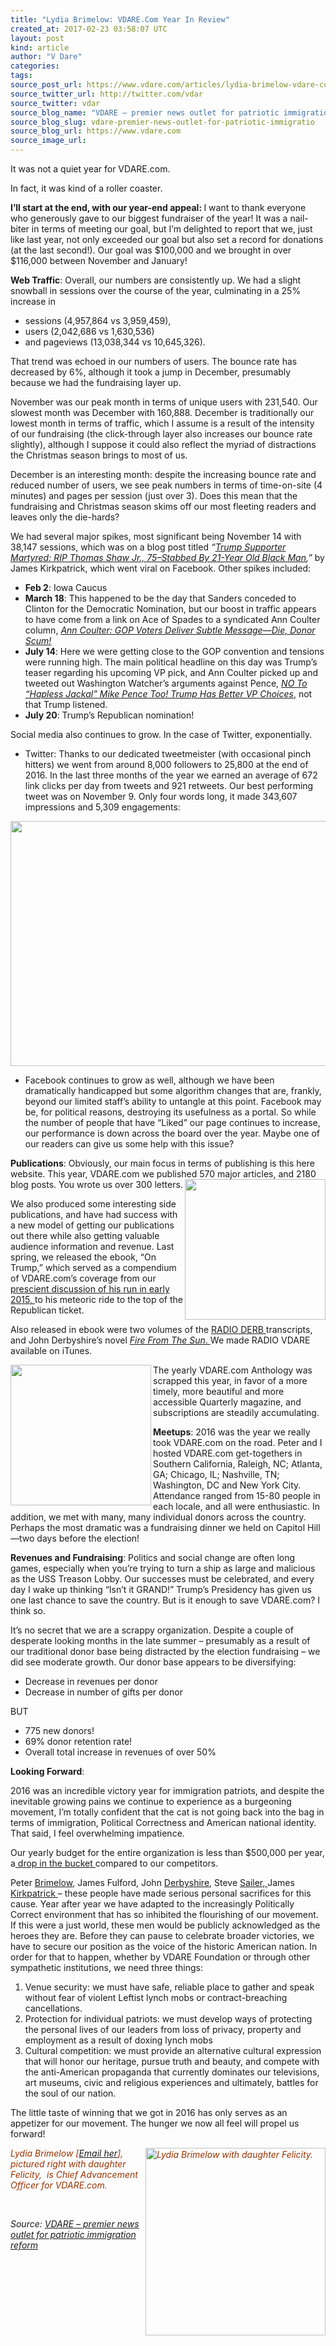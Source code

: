 ```yaml
---
title: "Lydia Brimelow: VDARE.Com Year In Review"
created_at: 2017-02-23 03:58:07 UTC
layout: post
kind: article
author: "V Dare"
categories: 
tags: 
source_post_url: https://www.vdare.com/articles/lydia-brimelow-vdare-com-year-in-review
source_twitter_url: http://twitter.com/vdar
source_twitter: vdar
source_blog_name: "VDARE – premier news outlet for patriotic immigration reform"
source_blog_slug: vdare-premier-news-outlet-for-patriotic-immigratio
source_blog_url: https://www.vdare.com
source_image_url: 
---
```

<div class="pf-content"><p>It was not a quiet year for VDARE.com.</p>
<p>In fact, it was kind of a roller coaster.</p>
<p><strong>I’ll start at the end, with our year-end appeal: </strong>I want to thank everyone who generously gave to our biggest fundraiser of the year! It was a nail-biter in terms of meeting our goal, but I’m delighted to report that we, just like last year, not only exceeded our goal but also set a record for donations (at the last second!). Our goal was $100,000 and we brought in over $116,000 between November and January!</p>
<p><strong>Web Traffic</strong>: Overall, our numbers are consistently up. We had a slight snowball in sessions over the course of the year, culminating in a 25% increase in</p>
<ul>
<li>sessions (4,957,864 vs 3,959,459),</li>
<li>users (2,042,686 vs 1,630,536)</li>
<li>and pageviews (13,038,344 vs 10,645,326).</li>
</ul>
<p>That trend was echoed in our numbers of users. The bounce rate has decreased by 6%, although it took a jump in December, presumably because we had the fundraising layer up.</p>
<p>November was our peak month in terms of unique users with 231,540. Our slowest month was December with 160,888. December is traditionally our lowest month in terms of traffic, which I assume is a result of the intensity of our fundraising (the click-through layer also increases our bounce rate slightly), although I suppose it could also reflect the myriad of distractions the Christmas season brings to most of us.</p>
<p>December is an interesting month: despite the increasing bounce rate and reduced number of users, we see peak numbers in terms of time-on-site (4 minutes) and pages per session (just over 3). Does this mean that the fundraising and Christmas season skims off our most fleeting readers and leaves only the die-hards?</p>
<p>We had several major spikes, most significant being November 14 with 38,147 sessions, which was on a blog post titled <em>“<a href="http://www.vdare.com/posts/trump-supporter-martyred-rip-thomas-shaw-jr-75-stabbed-by-21-year-old-black-man">Trump Supporter Martyred: RIP Thomas Shaw Jr., 75–Stabbed By 21-Year Old Black Man</a>,”</em> by James Kirkpatrick, which went viral on Facebook. Other spikes included:</p>
<ul>
<li><strong>Feb 2</strong>: Iowa Caucus</li>
<li><strong>March 18</strong>: This happened to be the day that Sanders conceded to Clinton for the Democratic Nomination, but our boost in traffic appears to have come from a link on Ace of Spades to a syndicated Ann Coulter column, <a href="http://www.vdare.com/articles/ann-coulter-gop-voters-deliver-subtle-message-die-donor-scum"><em>Ann Coulter: GOP Voters Deliver Subtle Message—Die, Donor Scum!</em></a></li>
<li><strong>July 14</strong>: Here we were getting close to the GOP convention and tensions were running high. The main political headline on this day was Trump’s teaser regarding his upcoming VP pick, and Ann Coulter picked up and tweeted out Washington Watcher’s arguments against Pence, <a href="http://www.vdare.com/articles/no-to-hapless-jackal-mike-pence-too-trump-has-better-vp-choices"><em>NO To “Hapless Jackal” Mike Pence Too! Trump Has Better VP Choices</em></a>, not that Trump listened.</li>
<li><strong>July 20</strong>: Trump’s Republican nomination!</li>
</ul>
<p>Social media also continues to grow. In the case of Twitter, exponentially.</p>
<ul>
<li>Twitter: Thanks to our dedicated tweetmeister (with occasional pinch hitters) we went from around 8,000 followers to 25,800 at the end of 2016. In the last three months of the year we earned an average of 672 link clicks per day from tweets and 921 retweets. Our best performing tweet was on November 9. Only four words long, it made 343,607 impressions and 5,309 engagements:</li>
</ul>
<p><a href="https://www.facebook.com/OfficialAnnCoulter/posts/1013039535472527"><img class="aligncenter size-full wp-image-107824" title="" src="https://s3-us-west-2.amazonaws.com/vdare-live/wp-content/uploads/2017/02/22225331/gohome.png" alt="" width="683" height="392" srcset="https://s3-us-west-2.amazonaws.com/vdare-live/wp-content/uploads/2017/02/22225331/gohome.png 683w, https://s3-us-west-2.amazonaws.com/vdare-live/wp-content/uploads/2017/02/22225331/gohome-150x86.png 150w, https://s3-us-west-2.amazonaws.com/vdare-live/wp-content/uploads/2017/02/22225331/gohome-300x172.png 300w, https://s3-us-west-2.amazonaws.com/vdare-live/wp-content/uploads/2017/02/22225331/gohome-648x372.png 648w" sizes="(max-width: 683px) 100vw, 683px" /></a></p>
<ul>
<li>Facebook continues to grow as well, although we have been dramatically handicapped but some algorithm changes that are, frankly, beyond our limited staff’s ability to untangle at this point. Facebook may be, for political reasons, destroying its usefulness as a portal. So while the number of people that have “Liked” our page continues to increase, our performance is down across the board over the year. Maybe one of our readers can give us some help with this issue?</li>
</ul>
<p><strong>Publications</strong>: Obviously, our main focus in terms of publishing is this here website. This year, VDARE.com we published 570 major articles, and 2180 blog posts. You wrote us over 300 letters.<img src="https://s3-us-west-2.amazonaws.com/vdare-live/wp-content/uploads/2016/07/07052215/vdare-ontrump-cover-small.jpg" width="225" align="right" /></p>
<p>We also produced some interesting side publications, and have had success with a new model of getting our publications out there while also getting valuable audience information and revenue. Last spring, we released the ebook, “On Trump,” which served as a compendium of VDARE.com’s coverage from our <a href="http://www.vdare.com/articles/for-better-or-worse-donald-trump-may-be-the-only-immigration-patriot-running-for-president">prescient discussion of his run in early 2015, </a>to his meteoric ride to the top of the Republican ticket.</p><!-- TAG START { player: "7518-804336-VDare - Outstream - Rev", owner: "ONE Video by AOL", for: "ONE Video by AOL" - BEINJS } --><div id="57966237cc52c74a5e1363c4" class="vdb_player vdb_57966237cc52c74a5e1363c456bcd17ce4b018167fea5539">    <script type="text/javascript" src="//delivery.vidible.tv/jsonp/pid=57966237cc52c74a5e1363c4/56bcd17ce4b018167fea5539_bein.js"></script></div><!-- TAG END { date: 07/25/16 } -->
<p>Also released in ebook were two volumes of the <a href="http://www.vdare.com/radios">RADIO DERB </a>transcripts, and John Derbyshire’s novel <a href="https://www.amazon.com/Fire-Sun-John-Derbyshire-ebook/dp/B00785HJSQ"><em>Fire From The Sun</em>. </a>We made RADIO VDARE available on iTunes.</p>
<p><img src="https://images-na.ssl-images-amazon.com/images/I/51MK-Eh-ZlL._SY346_.jpg" width="225" align="left" />The yearly VDARE.com Anthology was scrapped this year, in favor of a more timely, more beautiful and more accessible Quarterly magazine, and subscriptions are steadily accumulating.</p>
<p><strong>Meetups</strong>: 2016 was the year we really took VDARE.com on the road. Peter and I hosted VDARE.com get-togethers in Southern California, Raleigh, NC; Atlanta, GA; Chicago, IL; Nashville, TN; Washington, DC and New York City. Attendance ranged from 15-80 people in each locale, and all were enthusiastic. In addition, we met with many, many individual donors across the country. Perhaps the most dramatic was a fundraising dinner we held on Capitol Hill—two days before the election!</p>
<p><strong>Revenues and Fundraising</strong>: Politics and social change are often long games, especially when you’re trying to turn a ship as large and malicious as the USS Treason Lobby. Our successes must be celebrated, and every day I wake up thinking “Isn’t it GRAND!” Trump’s Presidency has given us one last chance to save the country. But is it enough to save VDARE.com? I think so.</p>
<p>It’s no secret that we are a scrappy organization. Despite a couple of desperate looking months in the late summer – presumably as a result of our traditional donor base being distracted by the election fundraising – we did see moderate growth. Our donor base appears to be diversifying:</p>
<ul>
<li>Decrease in revenues per donor</li>
<li>Decrease in number of gifts per donor</li>
</ul>
<p>BUT</p>
<ul>
<li>775 new donors!</li>
<li>69% donor retention rate!</li>
<li>Overall total increase in revenues of over 50%</li>
</ul>
<p><strong>Looking Forward</strong>:</p>
<p>2016 was an incredible victory year for immigration patriots, and despite the inevitable growing pains we continue to experience as a burgeoning movement, I’m totally confident that the cat is not going back into the bag in terms of immigration, Political Correctness and American national identity. That said, I feel overwhelming impatience.</p>
<p>Our yearly budget for the entire organization is less than $500,000 per year, a<a href="http://www.vdare.com/articles/the-fulford-file-christmas-appeal-for-starving-vdarecom-workers"> drop in the bucket </a>compared to our competitors.</p>
<p>Peter <a href="http://www.vdare.com/users/peter-brimelow">Brimelow</a>, James Fulford, John <a href="http://www.vdare.com/users/john-derbyshire">Derbyshire</a>, Steve <a href="http://www.vdare.com/users/steve-sailer">Sailer, </a>James <a href="http://www.vdare.com/users/jason-kirkpatrick">Kirkpatrick </a>– these people have made serious personal sacrifices for this cause. Year after year we have adapted to the increasingly Politically Correct environment that has so inhibited the flourishing of our movement. If this were a just world, these men would be publicly acknowledged as the heroes they are. Before they can pause to celebrate broader victories, we have to secure our position as the voice of the historic American nation. In order for that to happen, whether by VDARE Foundation or through other sympathetic institutions, we need three things:</p>
<ol>
<li>Venue security: we must have safe, reliable place to gather and speak without fear of violent Leftist lynch mobs or contract-breaching cancellations.</li>
<li>Protection for individual patriots: we must develop ways of protecting the personal lives of our leaders from loss of privacy, property and employment as a result of doxing lynch mobs</li>
<li>Cultural competition: we must provide an alternative cultural expression that will honor our heritage, pursue truth and beauty, and compete with the anti-American propaganda that currently dominates our televisions, art museums, civic and religious experiences and ultimately, battles for the soul of our nation.</li>
</ol>
<p>The little taste of winning that we got in 2016 has only serves as an appetizer for our movement. The hunger we now all feel will propel us forward!</p>
<p><span style="color: #993300;"><em><img class="alignright wp-image-105583 size-medium" title="" src="https://s3-us-west-2.amazonaws.com/vdare-live/wp-content/uploads/2017/01/24155716/Lydia-and-Felicity-Picture-288x300.jpg" alt="Lydia Brimelow with daughter Felicity." width="288" height="300" align="right" srcset="https://s3-us-west-2.amazonaws.com/vdare-live/wp-content/uploads/2017/01/24155716/Lydia-and-Felicity-Picture-288x300.jpg 288w, https://s3-us-west-2.amazonaws.com/vdare-live/wp-content/uploads/2017/01/24155716/Lydia-and-Felicity-Picture-144x150.jpg 144w, https://s3-us-west-2.amazonaws.com/vdare-live/wp-content/uploads/2017/01/24155716/Lydia-and-Felicity-Picture-357x372.jpg 357w, https://s3-us-west-2.amazonaws.com/vdare-live/wp-content/uploads/2017/01/24155716/Lydia-and-Felicity-Picture.jpg 604w" sizes="(max-width: 288px) 100vw, 288px" /></em></span></p>
<p><span style="color: #993300;"><em>Lydia Brimelow [<a href="mailto:lbrimelow@vdare.com">Email her</a>], pictured right with daughter Felicity,  is Chief Advancement Officer for VDARE.com.</em></span></p>
<p>&nbsp;</p>
</div><div class="">
    <i>Source: <a href="https://www.vdare.com">VDARE – premier news outlet for patriotic immigration reform</a></i>
</div>
